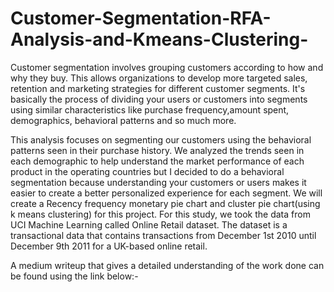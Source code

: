 # Customer-Segmentation-RFA-Analysis-and-Kmeans-Clustering-
Customer segmentation involves grouping customers according to how and why they buy.
This allows organizations to develop more targeted sales, retention  and marketing strategies for different customer segments. 
It's basically the process of dividing your users or customers into segments using similar characteristics like purchase frequency,amount spent, demographics, behavioral patterns and so much more.

This analysis focuses on segmenting our customers using the behavioral patterns seen in their purchase history. We analyzed the trends seen in each demographic to help understand the market performance of each product in the operating countries but I decided to do a behavioral segmentation because understanding your customers or users makes it easier to create a better personalized experience for each segment.
We will create a Recency frequency monetary pie chart and cluster pie chart(using k means clustering) for this project.
For this study, we took the data from UCI Machine Learning called Online Retail dataset.
The dataset  is a transactional data that contains transactions from December 1st 2010 until December 9th 2011 for a UK-based online retail.

A medium writeup that gives a detailed understanding of the work done can be found using the link below:-

